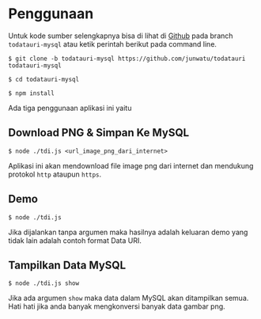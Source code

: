 # Penggunaan

Untuk kode sumber selengkapnya bisa di lihat di [Github](https://github.com/junwatu/todatauri) pada branch `todatauri-mysql` atau ketik perintah berikut pada command line.

```text
$ git clone -b todatauri-mysql https://github.com/junwatu/todatauri todatauri-mysql

$ cd todatauri-mysql

$ npm install
```

Ada tiga penggunaan aplikasi ini yaitu

## Download PNG & Simpan Ke MySQL

```text
$ node ./tdi.js <url_image_png_dari_internet>
```

Aplikasi ini akan mendownload file image png dari internet dan mendukung protokol `http` ataupun `https`.

## Demo

```text
$ node ./tdi.js
```

Jika dijalankan tanpa argumen maka hasilnya adalah keluaran demo yang tidak lain adalah contoh format Data URI.

## Tampilkan Data MySQL

```text
$ node ./tdi.js show
```

Jika ada argumen `show` maka data dalam MySQL akan ditampilkan semua. Hati hati jika anda banyak mengkonversi banyak data gambar png.

